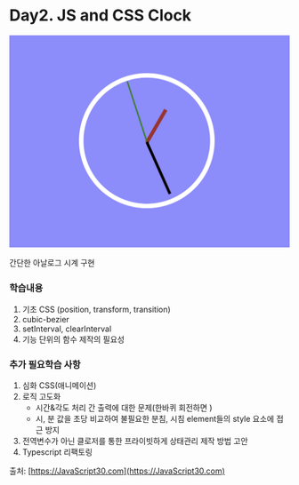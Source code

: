 # Day2. JS and CSS Clock

![스크린샷 썸네일](./thumbnail.png)

간단한 아날로그 시계 구현

### 학습내용

1. 기초 CSS (position, transform, transition)
2. cubic-bezier
3. setInterval, clearInterval
4. 기능 단위의 함수 제작의 필요성

### 추가 필요학습 사항

1. 심화 CSS(애니메이션)
2. 로직 고도화
    - 시간&각도 처리 간 출력에 대한 문제(한바퀴 회전하면 )
    - 시, 분 값을 초당 비교하여 불필요한 분침, 시침 element들의 style 요소에 접근 방지
3. 전역변수가 아닌 클로저를 통한 프라이빗하게 상태관리 제작 방법 고안
4. Typescript 리팩토링

출처: [https://JavaScript30.com](https://JavaScript30.com)
